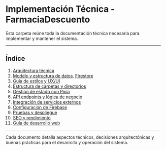 # Implementación Técnica - FarmaciaDescuento

Esta carpeta reúne toda la documentación técnica necesaria para implementar y mantener el sistema.

---

## Índice

1. [Arquitectura técnica](./arquitectura_tecnica.md)
2. [Modelo y estructura de datos](./modelo_datos.md), [Firestore](./estructura_datos.md)
3. [Guía de estilos y UX/UI](./guia_estilos.md)
4. [Estructura de carpetas y directorios](./estructura_directorios_nuxt.md)
5. [Gestión de estado con Pinia](./gestion_estado_pinia.md)
6. [API endpoints y lógica de negocio](./api_endpoints.md)
7. [Integración de servicios externos](./integracion_servicios_externos.md)
8. [Configuración de Firebase](./configuracion_firebase.md)
9. [Pruebas y despliegue](./pruebas_despliegue.md)
10. [SEO y rendimiento](./seo_rendimiento.md)
11. [Guía de desarrollo web](../guia_desarrollo_web.md)

---

Cada documento detalla aspectos técnicos, decisiones arquitectónicas y buenas prácticas para el desarrollo y operación del sistema.
